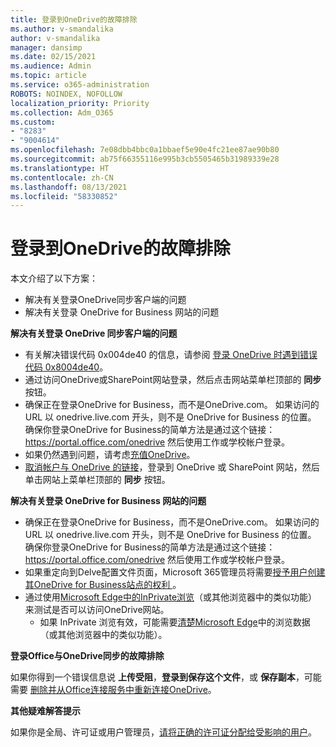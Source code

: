 ```yaml
---
title: 登录到OneDrive的故障排除
ms.author: v-smandalika
author: v-smandalika
manager: dansimp
ms.date: 02/15/2021
ms.audience: Admin
ms.topic: article
ms.service: o365-administration
ROBOTS: NOINDEX, NOFOLLOW
localization_priority: Priority
ms.collection: Adm_O365
ms.custom:
- "8283"
- "9004614"
ms.openlocfilehash: 7e08dbb4bbc0a1bbaef5e90e4fc21ee87ae90b80
ms.sourcegitcommit: ab75f66355116e995b3cb5505465b31989339e28
ms.translationtype: HT
ms.contentlocale: zh-CN
ms.lasthandoff: 08/13/2021
ms.locfileid: "58330852"
---
```

# <a name="troubleshoot-signing-in-to-onedrive"></a>登录到OneDrive的故障排除

本文介绍了以下方案：

- 解决有关登录OneDrive同步客户端的问题
- 解决有关登录 OneDrive for Business 网站的问题

**解决有关登录 OneDrive 同步客户端的问题**

- 有关解决错误代码 0x004de40 的信息，请参阅 [登录 OneDrive 时遇到错误代码 0x8004de40](https://docs.microsoft.com/sharepoint/troubleshoot/administration/error-0x8004de40-in-onedrive)。
- 通过访问OneDrive或SharePoint网站登录，然后点击网站菜单栏顶部的 **同步** 按钮。
- 确保正在登录OneDrive for Business，而不是OneDrive.com。 如果访问的 URL 以 onedrive.live.com 开头，则不是 OneDrive for Business 的位置。 确保你登录OneDrive for Business的简单方法是通过这个链接：https://portal.office.com/onedrive 然后使用工作或学校帐户登录。
- 如果仍然遇到问题，请考虑[充值OneDrive](https://support.microsoft.com/office/reset-onedrive-34701e00-bf7b-42db-b960-84905399050c)。
- [取消帐户与 OneDrive 的链接](https://support.microsoft.com/office/how-to-remove-an-account-in-onedrive-72699268-9e64-45bd-b723-9a19f4512fd1)，登录到 OneDrive 或 SharePoint 网站，然后单击网站上菜单栏顶部的 **同步** 按钮。

**解决有关登录 OneDrive for Business 网站的问题**

- 确保正在登录OneDrive for Business，而不是OneDrive.com。 如果访问的 URL 以 onedrive.live.com 开头，则不是 OneDrive for Business 的位置。 确保你登录OneDrive for Business的简单方法是通过这个链接：https://portal.office.com/onedrive 然后使用工作或学校帐户登录。
- 如果重定向到Delve配置文件页面，Microsoft 365管理员将需要[授予用户创建其OneDrive for Business站点的权利 ](https://support.microsoft.com/office/you-re-redirected-to-your-delve-profile-page-after-you-click-onedrive-on-the-microsoft-365-app-launcher-2af26640-9ddf-46c3-8912-6af30efcc7b0)。
- 通过使用[Microsoft Edge中的InPrivate浏览](https://support.microsoft.com/microsoft-edge/browse-inprivate-in-microsoft-edge-e6f47704-340c-7d4f-b00d-d0cf35aa1fcc)（或其他浏览器中的类似功能）来测试是否可以访问OneDrive网站。
    - 如果 InPrivate 浏览有效，可能需要[清楚Microsoft Edge](https://support.microsoft.com/microsoft-edge/view-and-delete-browser-history-in-microsoft-edge-00cf7943-a9e1-975a-a33d-ac10ce454ca4)中的浏览数据（或其他浏览器中的类似功能）。

**登录Office与OneDrive同步的故障排除**

如果你得到一个错误信息说 **上传受阻**，**登录到保存这个文件**，或 **保存副本**，可能需要 [删除并从Office连接服务中重新连接OneDrive](https://support.microsoft.com/office/how-to-resolve-upload-blocked-sign-into-save-this-file-or-save-a-copy-error-messages-32c7340c-f5fb-4ca0-a829-65d8120f81f8)。

**其他疑难解答提示**

如果你是全局、许可证或用户管理员，[请将正确的许可证分配给受影响的用户](https://docs.microsoft.com/microsoft-365/admin/manage/assign-licenses-to-users)。

